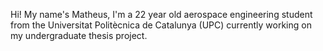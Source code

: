 Hi! My name's Matheus, I'm a 22 year old aerospace engineering student from the Universitat Politècnica de Catalunya (UPC) currently working on my undergraduate thesis project.
<!---
mattmurdockdp/mattmurdockdp is a ✨ special ✨ repository because its `README.md` (this file) appears on your GitHub profile.
You can click the Preview link to take a look at your changes.
--->
